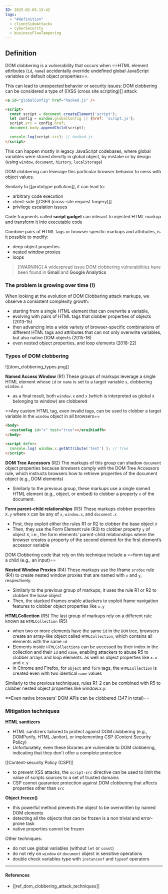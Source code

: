 ```yaml
---
ID: 2025-02-03-13:42
tags:
  - "#definition"
  - clientSideAttacks
  - cyberSecurity
  - businessFlowTampering
---
```

## Definition

DOM clobbering is a vulnerability that occurs when ==HTML element attributes (`id`, `name`) accidentally override undefined global JavaScript variables or default object properties==.

This can lead to unexpected behavior or security issues: DOM clobbering can be considered a type of [[XSS (cross site scripting)]] attack

```html
<a id="globalConfig" href="hacked.js" />

<script>
  const script = document.createElement('script');
  let config = window.globalConfig || {href: 'script.js'};
  script.src = config.href;
  document.body.appendChild(script);

  console.log(script.src); // hacked.js
</script>

```

This can happen mostly in legacy JavaScript codebases, where global variables were stored directly in global object, by mistake or by design (using `window`, `document`, `history`, `localStorage`) 

DOM clobbering can leverage this particular browser behavior to mess with object values.

Similarly to [[prototype pollution]], it can lead to:
- arbitrary code execution
- client-side [[CSFR (cross-site request forgery)]]
- privilege escalation issues

Code fragments called **script gadget** can interact to injected HTML markup and transform it into executable code

Combine pairs of HTML tags or browser specific markups and attributes, is it possible to modify:
- deep object properties
- nested window proxies
- loops

> [!WARNING] A widespread issue
> DOM clobbering vulnerabilities have been found in **Gmail** and **Google Analytics**

### The problem is growing over time (!)

When looking at the evolution of DOM Clobbering attack markups, we observe a consistent complexity growth:
- starting from a single HTML element that can overwrite a variable,
- evolving with pairs of HTML tags that clobber properties of objects (2013-15)
- then advancing into a wide variety of browser-specific combinations of different HTML tags and attributes that can not only overwrite variables, but also native DOM objects (2015-18)
- even nested object properties, and loop elements (2018-22)

### Types of DOM clobbering

![[dom_clobbering_types.png]]

**Named Access Window** (R1)
These groups of markups leverage a single HTML element whose `id` or `name` is set to a target variable `x`, clobbering `window.x` 
- as a final result, both  `window.x` and `x` (which is interpreted as global x belonging to window) are clobbered

==Any custom HTML tag, even invalid tags, can be used to clobber a target variable in the `window` object in all browsers==

```html
<body>
  <customTag id="x" test="true"></eruihiudfh>
</body>

<script defer>
  console.log( window.x.getAttribute('test') ); // true
</script>
```

**DOM Tree Accessors** (R2)
The markups of this group can shadow `document` object properties because browsers comply with the DOM Tree Accessors rule, which instructs browsers how to retrieve properties of the document object (e.g., DOM elements)
- Similarly to the previous group, these markups use a single named HTML element (e.g., object, or embed) to clobber a property `x` of the document.

**Form parent-child relationships** (R3)
These markups clobber properties `X.y` where `X` can be any of `x`, `window.x`, and `document.x`
- First, they exploit either the rules R1 or R2 to clobber the base object `X`
- Then, they use the Form Element rule (R3) to clobber property `y` of object `X`, i.e., the form elements’ parent-child relationships where the browser creates a property of the second element for the first element’s accessor variable

DOM Clobbering code that rely on this technique include a ==form tag and a child (e.g., an input)==

**Nested Window Proxies** (R4)
These markups use the Iframe `srcdoc` rule (R4) to create nested window proxies that are named with `x` and `y`, respectively.
- Similarly to the previous group of markups, it uses the rule R1 or R2 to clobber the base object
- Then, the stacked iframes enable attackers to exploit frame navigation features to clobber object properties like `x.y`

**HTMLCollection** (R5)
The last group of markups rely on a different rule known as `HTMLCollection` (R5)
- when two or more elements have the same `id` in the `DOM` tree, browsers create an array-like object called `HTMLCollection`, which contains all elements with the same `id`
- Elements inside `HTMLCollections` can be accessed by their index in the collection and their `id` and `name`, enabling attackers to abuse R5 to clobber arrays and loop elements. as well as object properties like `x.x` and `x.y`
- in Chrome and Firefox, for `object` and `form` tags, the `HTMLCollection` is created even with two identical `name` values

Similarly to the previous techniques, rules R1-2 can be combined with
R5 to clobber nested object properties like window.x.y.

==Even native browsers' DOM APIs can be clobbered (347 in total)==

### Mitigation techniques

**HTML sanitizers**
- HTML sanitizers tailored to protect against DOM clobbering (e.g., DOMPurify, HTML Janitor), or implementing CSP (Content Security Policy)
- Unfortunately, even these libraries are vulnerable to DOM clobbering, indicating that they don't offer a complete protection

[[Content-security Policy (CSP)]]
- to prevent XSS attacks, the `script-src` directive can be used to limit the value of scripts sources to a set of trusted domains
- CSP cannot guarantee protection against DOM clobbering that affects properties other than `src`

**Object.freeze()**
- this powerful method prevents the object to be overwritten by named DOM elements
- detecting all the objects that can be frozen is a non trivial and error-prone task
- native properties cannot be frozen

Other techniques:
- do not use global variables (without `let` or `const`)
- do not rely on `window` or `document` object in sensitive operations
- double check variables type with `instanceof` and `typeof` operators

---

#### References
- [[ref_dom_clobbering_attack_techniques]]

